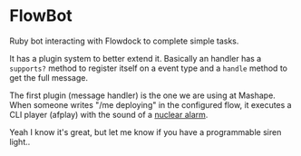 FlowBot
===

Ruby bot interacting with Flowdock to complete simple tasks.

It has a plugin system to better extend it. Basically an handler has a ```supports?``` method to register itself on a event type and a ```handle``` method to get the full message.
 
The first plugin (message handler) is the one we are using at Mashape. When someone writes "/me deploying" in the configured flow, it executes a CLI player (afplay) with the sound of a [nuclear alarm](http://www.instantsfun.es/nuclearalarm). 

Yeah I know it's great, but let me know if you have a programmable siren light..